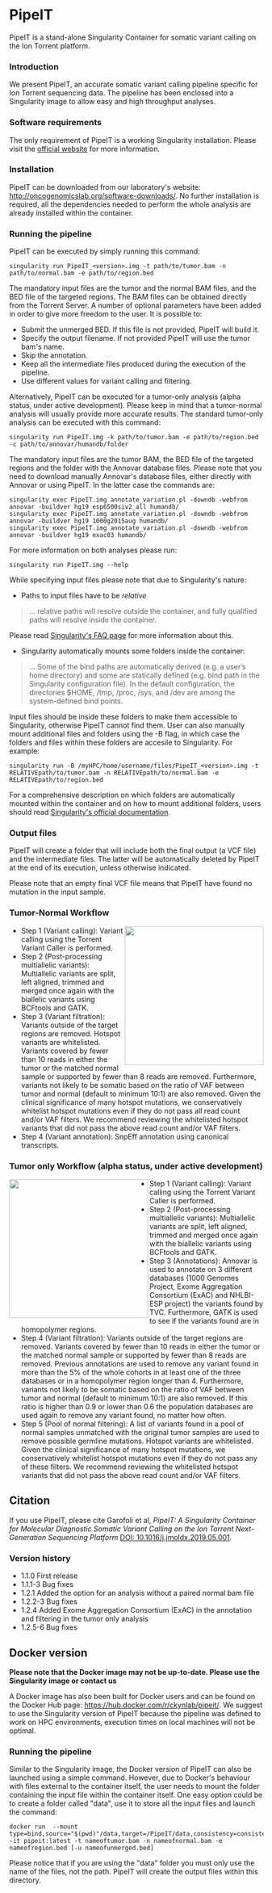 # PipeIT
PipeIT is a stand-alone Singularity Container for somatic variant calling on the Ion Torrent platform.

### Introduction
We present PipeIT, an accurate somatic variant calling pipeline specific for Ion Torrent sequencing data. The pipeline has been enclosed into a Singularity image to allow easy and high throughput analyses.

### Software requirements
The only requirement of PipeIT is a working Singularity installation. Please visit the [official website](https://singularity.lbl.gov/) for more information.

### Installation
PipeIT can be downloaded from our laboratory's website: http://oncogenomicslab.org/software-downloads/. 
No further installation is required, all the dependencies needed to perform the whole analysis are already installed within the container.

### Running the pipeline
PipeIT can be executed by simply running this command: 
```
singularity run PipeIT_<version>.img -t path/to/tumor.bam -n path/to/normal.bam -e path/to/region.bed 
```
The mandatory input files are the tumor and the normal BAM files, and the BED file of the targeted regions. The BAM files can be obtained directly from the Torrent Server. 
A number of optional parameters have been added in order to give more freedom to the user.
It is possible to:
* Submit the unmerged BED. If this file is not provided, PipeIT will build it.
* Specify the output filename. If not provided PipeIT will use the tumor bam's name.
* Skip the annotation.
* Keep all the intermediate files produced during the execution of the pipeline.
* Use different values for variant calling and filtering.


Alternatively, PipeIT can be executed for a tumor-only analysis (alpha status, under active development). Please keep in mind that a tumor-normal analysis will usually provide more accurate results. The standard tumor-only analysis can be executed with this command:
```
singularity run PipeIT.img -k path/to/tumor.bam -e path/to/region.bed -c path/to/annovar/humandb/folder 
```
The mandatory input files are the tumor BAM, the BED file of the targeted regions and the folder with the Annovar database files.
Please note that you need to download manually Annovar's database files, either directly with Annovar or using PipeIT.
In the latter case the commands are:
```
singularity exec PipeIT.img annotate_variation.pl -downdb -webfrom annovar -buildver hg19 esp6500siv2_all humandb/
singularity exec PipeIT.img annotate_variation.pl -downdb -webfrom annovar -buildver hg19 1000g2015aug humandb/
singularity exec PipeIT.img annotate_variation.pl -downdb -webfrom annovar -buildver hg19 exac03 humandb/
```

For more information on both analyses please run:
```
singularity run PipeIT.img --help
```

While specifying input files please note that due to Singularity's nature:
- Paths to input files have to be *relative*
> ... relative paths will resolve outside the container, and fully qualified paths will resolve inside the container.

Please read [Singularity's FAQ page](http://singularity.lbl.gov/archive/docs/v2-2/faq) for more information about this.
- Singularity automatically mounts some folders inside the container:
> ... Some of the bind paths are automatically derived (e.g. a user’s home directory) and some are statically defined (e.g. bind path in the Singularity configuration file). In the default configuration, the directories $HOME, /tmp, /proc, /sys, and /dev are among the system-defined bind points. 

Input files should be inside these folders to make them accessible to Singularity, otherwise PipeIT cannot find them.
User can also manually mount additional files and folders using the -B flag, in which case the folders and files within these folders are accesile to Singularity. For example:
```
singularity run -B /myHPC/home/username/files/PipeIT_<version>.img -t RELATIVEpath/to/tumor.bam -n RELATIVEpath/to/normal.bam -e RELATIVEpath/to/region.bed
```

For a comprehensive description on which folders are automatically mounted within the container and on how to mount additional folders, users should read [Singularity's official documentation](http://singularity.lbl.gov/docs-mount).

### Output files
PipeIT will create a folder that will include both the final output (a VCF file) and the intermediate files. The latter will be automatically deleted by PipeIT at the end of its execution, unless otherwise indicated.

Please note that an empty final VCF file means that PipeIT have found no mutation in the input sample.

### Tumor-Normal Workflow
<img src="https://github.com/ckynlab/PipeIT/blob/master/images/Workflow.png" align="right" width="275" >

- Step 1 (Variant calling): Variant calling using the Torrent Variant Caller is performed.
- Step 2 (Post-processing multiallelic variants): Multiallelic variants are split, left aligned, trimmed and merged once again with the biallelic variants using BCFtools and GATK.
- Step 3 (Variant filtration): Variants outside of the target regions are removed. Hotspot variants are whitelisted. Variants covered by fewer than 10 reads in either the tumor or the matched normal sample or supported by fewer than 8 reads are removed. Furthermore, variants not likely to be somatic based on the ratio of VAF between tumor and normal (default to minimum 10:1) are also removed. Given the clinical significance of many hotspot mutations, we conservatively whitelist hotspot mutations even if they do not pass all read count and/or VAF filters. We recommend reviewing the whitelisted hotspot variants that did not pass the above read count and/or VAF filters. 
- Step 4 (Variant annotation): SnpEff annotation using canonical transcripts.

### Tumor only Workflow (alpha status, under active development)
<img src="https://github.com/ckynlab/PipeIT/blob/master/images/TOdiagram_new2.png" align="left" width="275" >

- Step 1 (Variant calling): Variant calling using the Torrent Variant Caller is performed.
- Step 2 (Post-processing multiallelic variants): Multiallelic variants are split, left aligned, trimmed and merged once again with the biallelic variants using BCFtools and GATK.
- Step 3 (Annotations): Annovar is used to annotate on 3 different databases (1000 Genomes Project, Exome Aggregation Consortium (ExAC) and NHLBI-ESP project) the variants found by TVC. Furthermore, GATK is used to see if the variants found are in homopolymer regions.
- Step 4 (Variant filtration): Variants outside of the target regions are removed.  Variants covered by fewer than 10 reads in either the tumor or the matched normal sample or supported by fewer than 8 reads are removed. Previous annotations are used to remove any variant found in more than the 5% of the whole cohorts in at least one of the three databases or in a homopolymer region longer than 4. Furthermore, variants not likely to be somatic based on the ratio of VAF between tumor and normal (default to minimum 10:1) are also removed. If this ratio is higher than 0.9 or lower than 0.6 the population databases are used again to remove any variant found, no matter how often. 
- Step 5 (Pool of normal filtering): A list of variants found in a pool of normal samples unmatched with the original tumor samples are used to remove possible germline mutations. Hotspot variants are whitelisted. Given the clinical significance of many hotspot mutations, we conservatively whitelist hotspot mutations even if they do not pass any of these filters. We recommend reviewing the whitelisted hotspot variants that did not pass the above read count and/or VAF filters. 

## Citation
If you use PipeIT, please cite Garofoli et al, *PipeIT: A Singularity Container for Molecular Diagnostic Somatic Variant Calling on the Ion Torrent Next-Generation Sequencing Platform* [DOI: 10.1016/j.jmoldx.2019.05.001](https://doi.org/10.1016/j.jmoldx.2019.05.001). 


### Version history

* 1.1.0   First release
* 1.1.1-3 Bug fixes
* 1.2.1   Added the option for an analysis without a paired normal bam file
* 1.2.2-3 Bug fixes
* 1.2.4   Added Exome Aggregation Consortium (ExAC) in the annotation and filtering in the tumor only analysis
* 1.2.5-6 Bug fixes



## Docker version

**Please note that the Docker image may not be up-to-date. Please use the Singularity image or contact us**

A Docker image has also been built for Docker users and can be found on the Docker Hub page: https://hub.docker.com/r/ckynlab/pipeit/. We suggest to use the Singularity version of PipeIT because the pipeline was defined to work on HPC environments, execution times on local machines will not be optimal.

### Running the pipeline
Similar to the Singularity image, the Docker version of PipeIT can also be launched using a simple command. However, due to Docker's behaviour with files external to the container itself, the user needs to mount the folder containing the input file within the container itself.
One easy option could be to create a folder called "data", use it to store all the input files and launch the command: 
```
docker run  --mount type=bind,source="$(pwd)"/data,target=/PipeIT/data,consistency=consistent -it pipeit:latest -t nameoftumor.bam -n nameofnormal.bam -e nameofregion.bed [-u nameofunmerged.bed]
```
Please notice that if you are using the "data" folder you must only use the name of the files, not the path.
PipeIT will create the output files within this directory.
